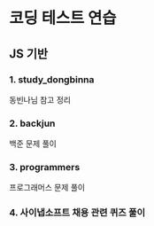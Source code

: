 # 코딩 테스트 연습

<h2>JS 기반</h2>

<h3>1. study_dongbinna</h3>
동빈나님 참고 정리

<h3>2. backjun</h3>
백준 문제 풀이

<h3>3. programmers</h3>
프로그래머스 문제 풀이

<h3>4. 사이냅소프트
채용 관련 퀴즈 풀이